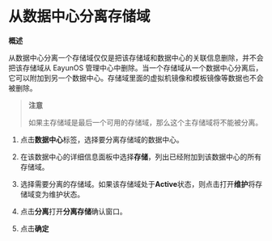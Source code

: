 # 从数据中心分离存储域

**概述**

从数据中心分离一个存储域仅仅是把该存储域和数据中心的关联信息删除，并不会把该存储域从
EayunOS
管理中心中删除。当一个存储域从一个数据中心分离后，它可以附加到另一个数据中心。存储域里面的虚拟机镜像和模板镜像等数据也不会被删除。

> **注意**
>
> 如果主存储域是最后一个可用的存储域，那么这个主存储域将不能被分离。

1. 点击**数据中心**标签，选择要分离存储域的数据中心。

2. 在该数据中心的详细信息面板中选择**存储**，列出已经附加到该数据中心的所有存储域。

3. 选择需要分离的存储域。如果该存储域处于**Active**状态，则点击打开**维护**将存储域变为维护状态。

4. 点击**分离**打开**分离存储**确认窗口。

5. 点击**确定**
